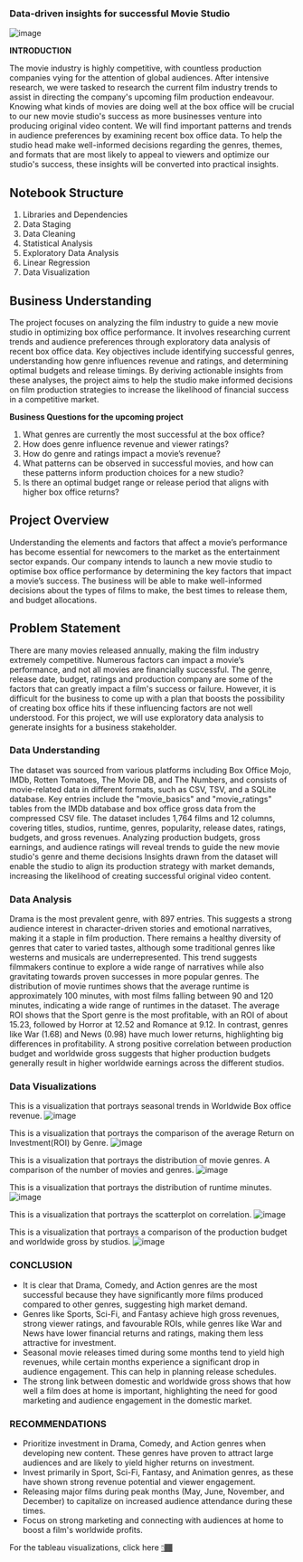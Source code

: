 ### Data-driven insights for successful Movie Studio

![image](https://github.com/StephenMulingwa/Group_Project/blob/bbe09d12641a54591d8cbb385c8dc616afb7c2ce/Cinema.png)


**INTRODUCTION**

The movie industry is highly competitive, with countless production companies vying for the attention of global audiences. After intensive research, we were tasked to research the current film industry trends to assist in directing the company's upcoming film production endeavour. Knowing what kinds of movies are doing well at the box office will be crucial to our new movie studio's success as more businesses venture into producing original video content. We will find important patterns and trends in audience preferences by examining recent box office data. To help the studio head make well-informed decisions regarding the genres, themes, and formats that are most likely to appeal to viewers and optimize our studio's success, these insights will be converted into practical insights. 

## Notebook Structure

1. Libraries and Dependencies
2. Data Staging
3. Data Cleaning
4. Statistical Analysis
5. Exploratory Data Analysis
6. Linear Regression
7. Data Visualization


## Business Understanding  
The project focuses on analyzing the film industry to guide a new movie studio in optimizing box office performance. It involves researching current trends and audience preferences through exploratory data analysis of recent box office data. Key objectives include identifying successful genres, understanding how genre influences revenue and ratings, and determining optimal budgets and release timings. By deriving actionable insights from these analyses, the project aims to help the studio make informed decisions on film production strategies to increase the likelihood of financial success in a competitive market.

**Business Questions for the upcoming project**
1.	What genres are currently the most successful at the box office? 
2.	How does genre influence revenue and viewer ratings?
3.	How do genre and ratings impact a movie’s revenue?
4.	What patterns can be observed in successful movies, and how can these patterns inform production choices for a new studio?
5.	Is there an optimal budget range or release period that aligns with higher box office returns?

## Project Overview
Understanding the elements and factors that affect a movie’s performance has become essential for newcomers to the market as the entertainment sector expands. Our company intends to launch a new movie studio to optimise box office performance by determining the key factors that impact a movie’s success. The business will be able to make well-informed decisions about the types of films to make, the best times to release them, and budget allocations. 

## Problem Statement
There are many movies released annually, making the film industry extremely competitive. Numerous factors can impact a movie’s performance, and not all movies are financially successful. The genre, release date, budget, ratings and production company are some of the factors that can greatly impact a film's success or failure. However, it is difficult for the business to come up with a plan that boosts the possibility of creating box office hits if these influencing factors are not well understood.
For this project, we will use exploratory data analysis to generate insights for a business stakeholder.

### Data Understanding
The dataset was sourced from various platforms including Box Office Mojo, IMDb, Rotten Tomatoes, The Movie DB, and The Numbers, and consists of movie-related data in different formats, such as CSV, TSV, and a SQLite database. 
Key entries include the "movie_basics" and "movie_ratings" tables from the IMDb database and box office gross data from the compressed CSV file.
The dataset includes 1,764 films and 12 columns, covering titles, studios, runtime, genres, popularity, release dates, ratings, budgets, and gross revenues.
Analyzing production budgets, gross earnings, and audience ratings will reveal trends to guide the new movie studio's genre and theme decisions
Insights drawn from the dataset will enable the studio to align its production strategy with market demands, increasing the likelihood of creating successful original video content.


### Data Analysis
Drama is the most prevalent genre, with 897 entries. This suggests a strong audience interest in character-driven stories and emotional narratives, making it a staple in film production.
There remains a healthy diversity of genres that cater to varied tastes, although some traditional genres like westerns and musicals are underrepresented. This trend suggests filmmakers continue to explore a wide range of narratives while also gravitating towards proven successes in more popular genres.
The distribution of movie runtimes shows that the average runtime is approximately 100 minutes, with most films falling between 90 and 120 minutes, indicating a wide range of runtimes in the dataset.
The average ROI shows that the Sport genre is the most profitable, with an ROI of about 15.23, followed by Horror at 12.52 and Romance at 9.12. In contrast, genres like War (1.68) and News (0.98) have much lower returns, highlighting big differences in profitability.
A strong positive correlation between production budget and worldwide gross suggests that higher production budgets generally result in higher worldwide earnings across the different studios.

### Data Visualizations

This is a visualization that portrays seasonal trends in Worldwide Box office revenue.
![image](https://github.com/StephenMulingwa/Group_Project/blob/aeb221ecb9e53bba8f3a1aa84e038ad40d5fce73/WhatsApp%20Image%202024-10-29%20at%2022.45.08.jpeg)





This is a visualization that portrays the comparison of the average Return on Investment(ROI) by Genre.
![image](https://github.com/StephenMulingwa/Group_Project/blob/9a6d5208ba40f1e3233d4756f49c29214542ddae/Average%20ROI%20by%20Genre.png)




This is a visualization that portrays the distribution of movie genres. A comparison of the number of movies and genres.
![image](https://github.com/StephenMulingwa/Group_Project/blob/7572ccd7c6be2efb593e8b2839ce34c897bed9ff/Distribution%20of%20Movie%20Genres.png)





This is a visualization that portrays the distribution of runtime minutes.
![image](https://github.com/StephenMulingwa/Group_Project/blob/a77480debf2b271b99dfcfa9d0c7f8473a84017c/Distribution%20of%20the%20Runtime%20minutes.png)




This is a visualization that portrays the scatterplot on correlation.
![image](https://github.com/StephenMulingwa/Group_Project/blob/3c836b7e42b05b63900c663b7f19172e3c9bd6f5/Scatterplot%20on%20correlation.png)




This is a visualization that portrays a comparison of the production budget and worldwide gross by studios.
![image](https://github.com/StephenMulingwa/Group_Project/blob/406558a8d8382c13d124faea316e579fe13c4e3b/WhatsApp%20Image%202024-10-29%20at%2022.44.52.jpeg)

### CONCLUSION
- It is clear that Drama, Comedy, and Action genres are the most successful because they have significantly more films produced compared to other genres, suggesting high market demand.
- Genres like Sports, Sci-Fi, and Fantasy achieve high gross revenues, strong viewer ratings, and favourable ROIs, while genres like War and News have lower financial returns and ratings, 
  making them less attractive for investment.
- Seasonal movie releases timed during some months tend to yield high revenues, while certain months experience a significant drop in audience engagement. This can help in planning release 
  schedules.
- The strong link between domestic and worldwide gross shows that how well a film does at home is important, highlighting the need for good marketing and audience engagement in the domestic 
  market.


### RECOMMENDATIONS
* Prioritize investment in Drama, Comedy, and Action genres when developing new content. These genres have proven to attract large audiences and are likely to yield higher returns on investment.
* Invest primarily in Sport, Sci-Fi, Fantasy, and Animation genres, as these have shown strong revenue potential and viewer engagement.
* Releasing major films during peak months (May, June, November, and December) to capitalize on increased audience attendance during these times.
* Focus on strong marketing and connecting with audiences at home to boost a film's worldwide profits.






For the tableau visualizations, click here [👇🏾](https://public.tableau.com/views/groupproject_17302300046460/Dashboard1?:language=en-GB&publish=yes&:sid=&:redirect=auth&:display_count=n&:origin=viz_share_link)
